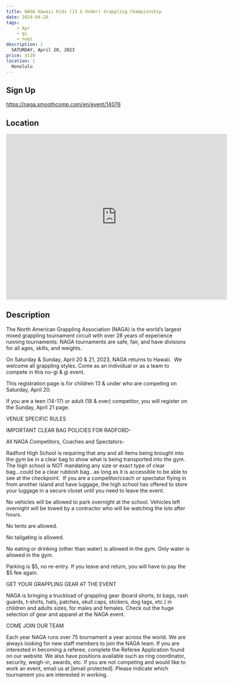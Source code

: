```yaml
---
title: NAGA Hawaii Kids (13 & Under) Grappling Championship
date: 2024-04-20
tags:
    - Apr
    - gi 
    - nogi 
description: |
  SATURDAY, April 20, 2023
price: $110
location: |
  Honolulu
---
```

## Sign Up
https://naga.smoothcomp.com/en/event/14076

## Location
<iframe src="https://www.google.com/maps/embed?pb=!1m18!1m12!1m3!1d12345.6789!2d-157.9278625!3d21.3594940!2m3!1f0!2f0!3f0!3m2!1i1024!2i768!4f13.1!3m3!1m2!1s0x0%3A0x0!2z21.3594940!5e0!3m2!1sen!2sus!4v1234567890" width="600" height="450" style="border:0;" allowfullscreen="" loading="lazy"></iframe>

## Description
The North American Grappling Association (NAGA) is the world’s largest mixed grappling tournament circuit with over 28 years of experience running tournaments. NAGA tournaments are safe, fair, and have divisions for all ages, skills, and weights.


On Saturday & Sunday, April 20 & 21, 2023, NAGA returns to Hawaii.  We welcome all grappling styles. Come as an individual or as a team to compete in this no-gi & gi event.


This registration page is for children 13 & under who are competing on Saturday, April 20.


If you are a teen (14-17) or adult (18 & over) competitor, you will register on the Sunday, April 21 page.


VENUE SPECIFIC RULES


IMPORTANT CLEAR BAG POLICIES FOR RADFORD-


All NAGA Competitors, Coaches and Spectators-


Radford High School is requiring that any and all items being brought into the gym be in a clear bag to show what is being transported into the gym.  The high school is NOT mandating any size or exact type of clear bag...could be a clear rubbish bag...as long as it is accessible to be able to see at the checkpoint.  If you are a competitor/coach or spectator flying in from another island and have luggage, the high school has offered to store your luggage in a secure closet until you need to leave the event.


No vehicles will be allowed to park overnight at the school. Vehicles left overnight will be towed by a contractor who will be watching the lots after hours.


No tents are allowed.


No tailgating is allowed.


No eating or drinking (other than water) is allowed in the gym. Only water is allowed in the gym.


Parking is $5, no re-entry. If you leave and return, you will have to pay the $5 fee again.


GET YOUR GRAPPLING GEAR AT THE EVENT


NAGA is bringing a truckload of grappling gear (board shorts, bi bags, rash guards, t-shirts, hats, patches, skull caps, stickers, dog tags, etc.) in children and adults sizes, for males and females. Check out the huge selection of gear and apparel at the NAGA event.  


COME JOIN OUR TEAM


Each year NAGA runs over 75 tournament a year across the world. We are always looking for new staff members to join the NAGA team. If you are interested in becoming a referee, complete the Referee Application found on our website. We also have positions available such as ring coordinator, security, weigh-in, awards, etc. If you are not competing and would like to work an event, email us at [email protected]. Please indicate which tournament you are interested in working.